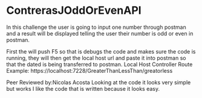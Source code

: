 # ContrerasJOddOrEvenAPI
In this challenge the user is going to input one number through postman and a result will be displayed telling the user their number is odd or even in postman.

First the will push F5 so that is debugs the code and makes sure the code is running, they will then get the local host url and paste it into postman so that the dated is being transferred to postman.
        Local Host                  Controller      Route
Example: https://localhost:7228/GreaterThanLessThan/greatorless

Peer Reviewed by:Nicolas Acosta Looking at the code it looks very simple but works I like the code that is written because it looks easy.